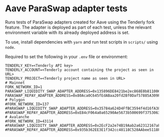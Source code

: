 # Aave ParaSwap adapter tests

Runs tests of ParaSwap adapters created for Aave using the Tenderly fork feature.  The adapter is deployed as part of each test, unless the relevant environment variable with its already deployed address is set.

To use, install dependencies with `yarn` and run test scripts in `scripts/` using `node`.

Required to set the following in your `.env` file or environment:

```
TENDERLY_KEY=<Tenderly API key>
TENDERLY_ACCOUNT=<Tenderly account containing the project as seen in URL>
TENDERLY_PROJECT=<Tenderly project name as seen in URL>
# Mainnet
FORK_NETWORK_ID=1
PARASWAP_LIQUIDITY_SWAP_ADAPTER_ADDRESS=0x135896DE8421be2ec868E0b811006171D9df802A
PARASWAP_REPAY_ADAPTER_ADDRESS=0x80Aca0C645fEdABaa20fd2Bf0Daf57885A309FE6
# Polygon
#FORK_NETWORK_ID=137
#PARASWAP_LIQUIDITY_SWAP_ADAPTER_ADDRESS=0x35784a624D4FfBC3594f4d16fA3801FeF063241c
#PARASWAP_REPAY_ADAPTER_ADDRESS=0xE84cF064a0a65290Ae5673b500699f3753063936
# Avalanche
#FORK_NETWORK_ID=43114
#PARASWAP_LIQUIDITY_SWAP_ADAPTER_ADDRESS=0x2EcF2a2e74B19Aab2a62312167aFF4B78E93B6C5
#PARASWAP_REPAY_ADAPTER_ADDRESS=0x935b362EE3E1f342cc48118C528AAbee5118F6e6
```
